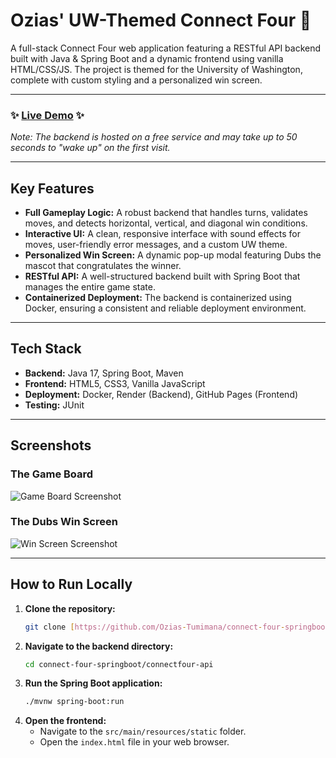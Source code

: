 # Ozias' UW-Themed Connect Four 🐺

A full-stack Connect Four web application featuring a RESTful API backend built with Java & Spring Boot and a dynamic frontend using vanilla HTML/CSS/JS. The project is themed for the University of Washington, complete with custom styling and a personalized win screen.

---

### **✨ [Live Demo]( https://ozias-tumimana.github.io/connect-four-springboot/)** ✨

*Note: The backend is hosted on a free service and may take up to 50 seconds to "wake up" on the first visit.*

---

## **Key Features**

* **Full Gameplay Logic:** A robust backend that handles turns, validates moves, and detects horizontal, vertical, and diagonal win conditions.
* **Interactive UI:** A clean, responsive interface with sound effects for moves, user-friendly error messages, and a custom UW theme.
* **Personalized Win Screen:** A dynamic pop-up modal featuring Dubs the mascot that congratulates the winner.
* **RESTful API:** A well-structured backend built with Spring Boot that manages the entire game state.
* **Containerized Deployment:** The backend is containerized using Docker, ensuring a consistent and reliable deployment environment.

---

## **Tech Stack**

* **Backend:** Java 17, Spring Boot, Maven
* **Frontend:** HTML5, CSS3, Vanilla JavaScript
* **Deployment:** Docker, Render (Backend), GitHub Pages (Frontend)
* **Testing:** JUnit

---

## **Screenshots**

### The Game Board
![Game Board Screenshot](URL-TO-YOUR-GAME-BOARD-SCREENSHOT)

### The Dubs Win Screen
![Win Screen Screenshot](URL-TO-YOUR-WIN-SCREEN-SCREENSHOT)

---

## **How to Run Locally**

1.  **Clone the repository:**
    ```bash
    git clone [https://github.com/Ozias-Tumimana/connect-four-springboot.git](https://github.com/Ozias-Tumimana/connect-four-springboot.git)
    ```
2.  **Navigate to the backend directory:**
    ```bash
    cd connect-four-springboot/connectfour-api
    ```
3.  **Run the Spring Boot application:**
    ```bash
    ./mvnw spring-boot:run
    ```
4.  **Open the frontend:**
    * Navigate to the `src/main/resources/static` folder.
    * Open the `index.html` file in your web browser.
